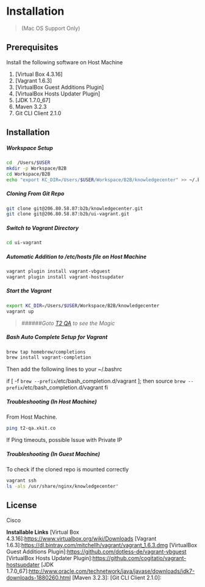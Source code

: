 Installation
============
> (Mac OS Support Only)

Prerequisites
-------------
Install the following software on Host Machine
1. [Virtual Box 4.3.16] 
2. [Vagrant 1.6.3]
3. [VirtualBox Guest Additions Plugin]
4. [VirtualBox Hosts Updater Plugin]
5. [JDK 1.7.0_67]
6. Maven 3.2.3
7. Git CLI Client 2.1.0
 
Installation
--------------
##### Workspace Setup

```sh
cd  /Users/$USER
mkdir -p Workspace/B2B 
cd Workspace/B2B
echo "export KC_DIR=/Users/$USER/Workspace/B2B/knowledgecenter" >> ~/.bashrc
```
##### Cloning From  Git Repo
```sh
git clone git@206.80.58.87:b2b/knowledgecenter.git
git clone git@206.80.58.87:b2b/ui-vagrant.git
```
##### Switch to Vagrant Directory
```sh
cd ui-vagrant
```

##### Automatic Addition to /etc/hosts file on Host Machine
```sh
vagrant plugin install vagrant-vbguest
vagrant plugin install vagrant-hostsupdater
```

##### Start the Vagrant
```sh
export KC_DIR=/Users/$USER/Workspace/B2B/knowledgecenter
vagrant up
```

> ######_Goto [T2 QA](t2-qa.xkit.co "T2-QA") to see the Magic_

##### Bash Auto Complete Setup for Vagrant
```sh
brew tap homebrew/completions
brew install vagrant-completion
```

Then add the following lines to your ~/.bashrc

if [ -f `brew --prefix`/etc/bash_completion.d/vagrant ]; then
    source `brew --prefix`/etc/bash_completion.d/vagrant
fi

##### Troubleshooting (In Host Machine)
From Host Machine. 
```sh
ping t2-qa.xkit.co 
```

If Ping timeouts, possible Issue with Private IP

##### Troubleshooting (In Guest Machine)
To check if the cloned repo is mounted correctly
```sh
vagrant ssh
ls -als /usr/share/nginx/knowledgecenter" 
```

License
-------
Cisco

**Installable Links**
[Virtual Box 4.3.16]:https://www.virtualbox.org/wiki/Downloads 
[Vagrant 1.6.3]:https://dl.bintray.com/mitchellh/vagrant/vagrant_1.6.3.dmg
[VirtualBox Guest Additions Plugin]:https://github.com/dotless-de/vagrant-vbguest
[VirtualBox Hosts Updater Plugin]:https://github.com/cogitatio/vagrant-hostsupdater
[JDK 1.7.0_67]:http://www.oracle.com/technetwork/java/javase/downloads/jdk7-downloads-1880260.html
[Maven 3.2.3]:
[Git CLI Client 2.1.0]:


